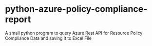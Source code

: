 # python-azure-policy-compliance-report
A small python program to query Azure Rest API for Resource Policy Compliance Data and saving it to Excel File
